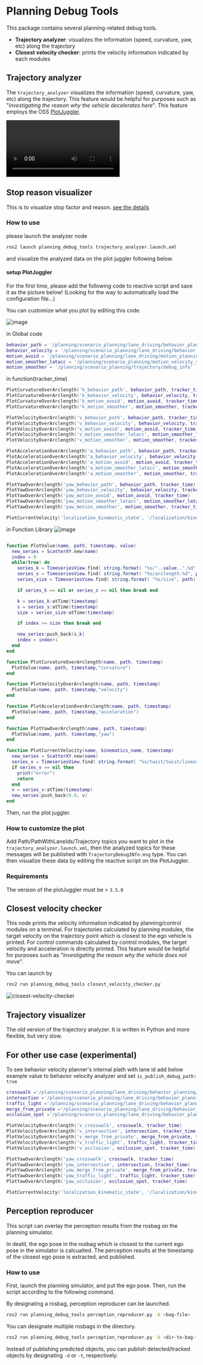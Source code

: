 # Planning Debug Tools

This package contains several planning-related debug tools.

- **Trajectory analyzer**: visualizes the information (speed, curvature, yaw, etc) along the trajectory
- **Closest velocity checker**: prints the velocity information indicated by each modules

## Trajectory analyzer

The `trajectory_analyzer` visualizes the information (speed, curvature, yaw, etc) along the trajectory. This feature would be helpful for purposes such as "_investigating the reason why the vehicle decelerates here_". This feature employs the OSS [PlotJuggler](https://www.plotjuggler.io/).

![how this works](https://user-images.githubusercontent.com/21360593/179361367-a9fa136c-cd65-4f3c-ad7c-f542346a8d37.mp4)

## Stop reason visualizer

This is to visualize stop factor and reason.
[see the details](./doc-stop-reason-visualizer.md)

### How to use

please launch the analyzer node

```bash
ros2 launch planning_debug_tools trajectory_analyzer.launch.xml
```

and visualize the analyzed data on the plot juggler following below.

#### setup PlotJuggler

For the first time, please add the following code to reactive script and save it as the picture below!
(Looking for the way to automatically load the configuration file...)

You can customize what you plot by editing this code.

![image](./image/lua.png)

in Global code

```lua
behavior_path = '/planning/scenario_planning/lane_driving/behavior_planning/path_with_lane_id/debug_info'
behavior_velocity = '/planning/scenario_planning/lane_driving/behavior_planning/path/debug_info'
motion_avoid = '/planning/scenario_planning/lane_driving/motion_planning/obstacle_avoidance_planner/trajectory/debug_info'
motion_smoother_latacc = '/planning/scenario_planning/motion_velocity_smoother/debug/trajectory_lateral_acc_filtered/debug_info'
motion_smoother = '/planning/scenario_planning/trajectory/debug_info'
```

in function(tracker_time)

```lua
PlotCurvatureOverArclength('k_behavior_path', behavior_path, tracker_time)
PlotCurvatureOverArclength('k_behavior_velocity', behavior_velocity, tracker_time)
PlotCurvatureOverArclength('k_motion_avoid', motion_avoid, tracker_time)
PlotCurvatureOverArclength('k_motion_smoother', motion_smoother, tracker_time)

PlotVelocityOverArclength('v_behavior_path', behavior_path, tracker_time)
PlotVelocityOverArclength('v_behavior_velocity', behavior_velocity, tracker_time)
PlotVelocityOverArclength('v_motion_avoid', motion_avoid, tracker_time)
PlotVelocityOverArclength('v_motion_smoother_latacc', motion_smoother_latacc, tracker_time)
PlotVelocityOverArclength('v_motion_smoother', motion_smoother, tracker_time)

PlotAccelerationOverArclength('a_behavior_path', behavior_path, tracker_time)
PlotAccelerationOverArclength('a_behavior_velocity', behavior_velocity, tracker_time)
PlotAccelerationOverArclength('a_motion_avoid', motion_avoid, tracker_time)
PlotAccelerationOverArclength('a_motion_smoother_latacc', motion_smoother_latacc, tracker_time)
PlotAccelerationOverArclength('a_motion_smoother', motion_smoother, tracker_time)

PlotYawOverArclength('yaw_behavior_path', behavior_path, tracker_time)
PlotYawOverArclength('yaw_behavior_velocity', behavior_velocity, tracker_time)
PlotYawOverArclength('yaw_motion_avoid', motion_avoid, tracker_time)
PlotYawOverArclength('yaw_motion_smoother_latacc', motion_smoother_latacc, tracker_time)
PlotYawOverArclength('yaw_motion_smoother', motion_smoother, tracker_time)

PlotCurrentVelocity('localization_kinematic_state', '/localization/kinematic_state', tracker_time)
```

in Function Library
![image](./image/script.png)

<!-- cspell:ignore Timeseries -->
<!-- Ignore cspell errors caused by external factors -->

```lua

function PlotValue(name, path, timestamp, value)
  new_series = ScatterXY.new(name)
  index = 0
  while(true) do
    series_k = TimeseriesView.find( string.format( "%s/"..value..".%d", path, index) )
    series_s = TimeseriesView.find( string.format( "%s/arclength.%d", path, index) )
    series_size = TimeseriesView.find( string.format( "%s/size", path) )

    if series_k == nil or series_s == nil then break end

    k = series_k:atTime(timestamp)
    s = series_s:atTime(timestamp)
    size = series_size:atTime(timestamp)

    if index >= size then break end

    new_series:push_back(s,k)
    index = index+1
  end
end

function PlotCurvatureOverArclength(name, path, timestamp)
  PlotValue(name, path, timestamp,"curvature")
end

function PlotVelocityOverArclength(name, path, timestamp)
  PlotValue(name, path, timestamp,"velocity")
end

function PlotAccelerationOverArclength(name, path, timestamp)
  PlotValue(name, path, timestamp,"acceleration")
end

function PlotYawOverArclength(name, path, timestamp)
  PlotValue(name, path, timestamp,"yaw")
end

function PlotCurrentVelocity(name, kinematics_name, timestamp)
  new_series = ScatterXY.new(name)
  series_v = TimeseriesView.find( string.format( "%s/twist/twist/linear/x", kinematics_name))
  if series_v == nil then
    print("error")
    return
  end
  v = series_v:atTime(timestamp)
  new_series:push_back(0.0, v)
end
```

Then, run the plot juggler.

### How to customize the plot

Add Path/PathWithLaneIds/Trajectory topics you want to plot in the `trajectory_analyzer.launch.xml`, then the analyzed topics for these messages will be published with `TrajectoryDebugINfo.msg` type. You can then visualize these data by editing the reactive script on the PlotJuggler.

### Requirements

The version of the plotJuggler must be > `3.5.0`

## Closest velocity checker

This node prints the velocity information indicated by planning/control modules on a terminal. For trajectories calculated by planning modules, the target velocity on the trajectory point which is closest to the ego vehicle is printed. For control commands calculated by control modules, the target velocity and acceleration is directly printed. This feature would be helpful for purposes such as "_investigating the reason why the vehicle does not move_".

You can launch by

```bash
ros2 run planning_debug_tools closest_velocity_checker.py
```

![closest-velocity-checker](image/closest-velocity-checker.png)

## Trajectory visualizer

The old version of the trajectory analyzer. It is written in Python and more flexible, but very slow.

## For other use case (experimental)

To see behavior velocity planner's internal plath with lane id
add below example value to behavior velocity analyzer and set `is_publish_debug_path: true`

```lua
crosswalk ='/planning/scenario_planning/lane_driving/behavior_planning/behavior_velocity_planner/debug/path_with_lane_id/crosswalk/debug_info'
intersection ='/planning/scenario_planning/lane_driving/behavior_planning/behavior_velocity_planner/debug/path_with_lane_id/intersection/debug_info'
traffic_light ='/planning/scenario_planning/lane_driving/behavior_planning/behavior_velocity_planner/debug/path_with_lane_id/traffic_light/debug_info'
merge_from_private ='/planning/scenario_planning/lane_driving/behavior_planning/behavior_velocity_planner/debug/path_with_lane_id/merge_from_private/debug_info'
occlusion_spot ='/planning/scenario_planning/lane_driving/behavior_planning/behavior_velocity_planner/debug/path_with_lane_id/occlusion_spot/debug_info'
```

```lua
PlotVelocityOverArclength('v_crosswalk', crosswalk, tracker_time)
PlotVelocityOverArclength('v_intersection', intersection, tracker_time)
PlotVelocityOverArclength('v_merge_from_private', merge_from_private, tracker_time)
PlotVelocityOverArclength('v_traffic_light', traffic_light, tracker_time)
PlotVelocityOverArclength('v_occlusion', occlusion_spot, tracker_time)

PlotYawOverArclength('yaw_crosswalk', crosswalk, tracker_time)
PlotYawOverArclength('yaw_intersection', intersection, tracker_time)
PlotYawOverArclength('yaw_merge_from_private', merge_from_private, tracker_time)
PlotYawOverArclength('yaw_traffic_light', traffic_light, tracker_time)
PlotYawOverArclength('yaw_occlusion', occlusion_spot, tracker_time)

PlotCurrentVelocity('localization_kinematic_state', '/localization/kinematic_state', tracker_time)
```

## Perception reproducer

This script can overlay the perception results from the rosbag on the planning simulator.

In deatil, the ego pose in the rosbag which is closest to the current ego pose in the simulator is calcualted.
The perception results at the timestamp of the closest ego pose is extracted, and published.

### How to use

First, launch the planning simulator, and put the ego pose.
Then, run the script according to the following command.

By designating a rosbag, perception reproducer can be launched.

```bash
ros2 run planning_debug_tools perception_reproducer.py -b <bag-file>
```

You can designate multiple rosbags in the directory.

```bash
ros2 run planning_debug_tools perception_reproducer.py -b <dir-to-bag-files>
```

Instead of publishing predicted objects, you can publish detected/tracked objects by designating `-d` or `-t`, respectively.
